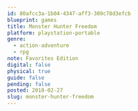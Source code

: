 ```yaml
---
id: 80afcc3a-1b04-4347-aff3-309c78d3efcb
blueprint: games
title: Monster Hunter Freedom
platform: playstation-portable
genre:
  - action-adventure
  - rpg
note: Favorites Edition
digital: false
physical: true
guide: false
pending: false
posted: 2018-02-27
slug: monster-hunter-freedom
---
```


